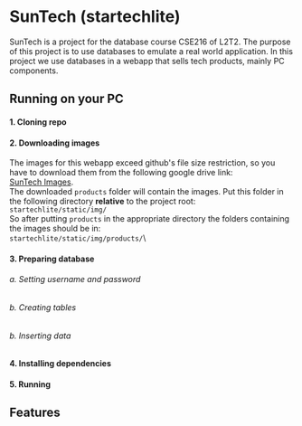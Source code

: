 # SunTech (startechlite)
SunTech is a project for the database course CSE216 of L2T2. The purpose of this project is to use databases to emulate a real world application. In this project we use databases in a webapp that sells tech products, mainly PC components.

## Running on your PC
#### 1. Cloning repo

#### 2. Downloading images
The images for this webapp exceed github's file size restriction, so you have to download them from the following google drive link:\
[SunTech Images](https://drive.google.com/drive/folders/1-tysqCQBnzjx3oBqQWv6LcE-A8N-R-kM?usp=sharing).\
The downloaded `products` folder will contain the images. Put this folder in the following directory **relative** to the project root:\
`startechlite/static/img/`\
So after putting `products` in the appropriate directory the folders containing the images should be in:\
`startechlite/static/img/products/`\

#### 3. Preparing database
###### a. Setting username and password
###### b. Creating tables
###### b. Inserting data

#### 4. Installing dependencies

#### 5. Running

## Features
